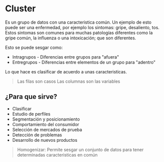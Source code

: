 # Cluster

Es un grupo de datos con una caracteristica común. Un ejemplo de esto
puede ser una enfermedad, por ejemplo los sintomas: gripe, desaliento,
tos. Estos sintomas son comunes para muchas patologías diferentes como
la gripe común, la influenza o una intoxicación; que son diferentes.

Esto se puede sesgar como:

- Intragrupos - Diferencias entre grupos para "afuera"
- Entregrupos - Diferencias entre elementos de un grupo para "adentro"

Lo que hace es clasificar de acuerdo a unas caracteristicas.

> Las filas son casos
> Las columnas son las variables

## ¿Para que sirve?

- Clasificar
- Estudio de perfiles
- Segmentación y posicionamiento
- Comportamiento del consumidor
- Selección de mercados de prueba
- Detección de problemas
- Desarrollo de nuevos productos

> Homogenizar: Permite sesgar un conjunto de datos para tener determinadas caracteristicas en común

